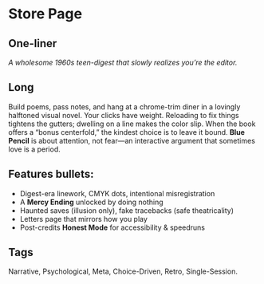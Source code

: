 # Store Page

## One-liner
_A wholesome 1960s teen-digest that slowly realizes you’re the editor._

## Long
Build poems, pass notes, and hang at a chrome-trim diner in a lovingly halftoned visual novel. Your clicks have weight. Reloading to fix things tightens the gutters; dwelling on a line makes the color slip. When the book offers a “bonus centerfold,” the kindest choice is to leave it bound. **Blue Pencil** is about attention, not fear—an interactive argument that sometimes love is a period.

## Features bullets:
- Digest-era linework, CMYK dots, intentional misregistration
- A **Mercy Ending** unlocked by doing nothing
- Haunted saves (illusion only), fake tracebacks (safe theatricality)
- Letters page that mirrors how you play
- Post-credits **Honest Mode** for accessibility & speedruns

## Tags
Narrative, Psychological, Meta, Choice-Driven, Retro, Single-Session.
